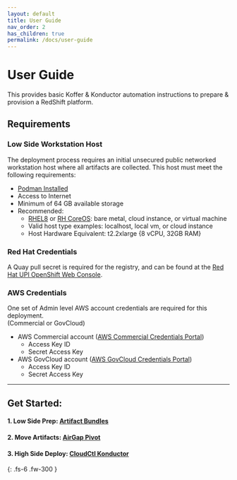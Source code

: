 ```yaml
---
layout: default
title: User Guide
nav_order: 2
has_children: true
permalink: /docs/user-guide
---
```


# User Guide

This provides basic Koffer & Konductor automation instructions to prepare & provision a RedShift platform.

## Requirements

### Low Side Workstation Host

The deployment process requires an initial unsecured public networked workstation host where all artifacts are collected. This host must meet the following requirements:

  - [Podman Installed]
  - Access to Internet
  - Minimum of 64 GB available storage
  - Recommended:
    - [RHEL8] or [RH CoreOS]: bare metal, cloud instance, or virtual machine
    - Valid host type examples: localhost, local vm, or cloud instance
    - Host Hardware Equivalent: t2.2xlarge {8 vCPU, 32GB RAM}

### Red Hat Credentials
A Quay pull secret is required for the registry, and can be found at the [Red Hat UPI OpenShift Web Console].

### AWS Credentials
One set of Admin level AWS account credentials are required for this deployment.    
  (Commercial or GovCloud)
    
  - AWS Commercial account ([AWS Commercial Credentials Portal])
    - Access Key ID
    - Secret Access Key
  - AWS GovCloud account ([AWS GovCloud Credentials Portal])
    - Access Key ID
    - Secret Access Key

----------------------------------------------------------------
## Get Started:
####  1. Low Side Prep: [Artifact Bundles](./BUNDLE.md)
####  2. Move Artifacts: [AirGap Pivot](./PIVOT.md)
####  3. High Side Deploy: [CloudCtl Konductor](./DEPLOY.md)

[Podman Installed]:https://podman.io/getting-started/installation.html
[Environment Considerations]:staging/considerations/
[HERE]:AWS_WORKAROUND.md
[Red Hat UPI OpenShift Web Console]:https://cloud.redhat.com/openshift/install/metal/user-provisioned
[AWS GovCloud Credentials Portal]:https://console.amazonaws-us-gov.com/iam/home#/security_credentials
[AWS Commercial Credentials Portal]:https://console.aws.amazon.com/iam/home#/security_credentials
[RHEL8]:https://access.redhat.com/downloads/content/479/ver=/rhel---8/8.2/x86_64/product-software
[RH CoreOS]:https://mirror.openshift.com/pub/openshift-v4/x86_64/dependencies/rhcos/latest/latest/

{: .fs-6 .fw-300 }
